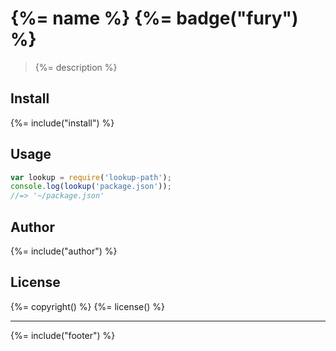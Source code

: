 # {%= name %} {%= badge("fury") %}

> {%= description %}

## Install
{%= include("install") %}

## Usage

```js
var lookup = require('lookup-path');
console.log(lookup('package.json'));
//=> '~/package.json'
```

## Author
{%= include("author") %}

## License
{%= copyright() %}
{%= license() %}

***

{%= include("footer") %}